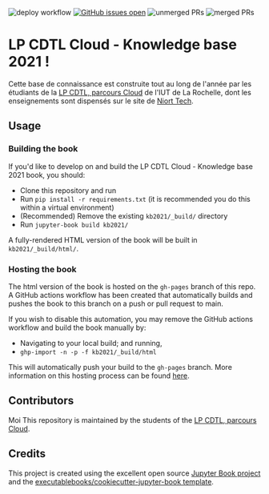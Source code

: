 ![deploy workflow](https://github.com/LP-Dev-Cloud/kb2021/actions/workflows/deploy.yml/badge.svg)
[![GitHub issues open](https://img.shields.io/github/issues/LP-Dev-Cloud/kb2021.svg)](https://github.com/LP-Dev-Cloud/kb2021/issues)
![unmerged PRs](https://img.shields.io/github/issues-search/LP-Dev-Cloud/kb2021?label=unmerged%20PRs&query=is%3Apr%20is%3Aclosed%20is%3Aunmerged)
![merged PRs](https://img.shields.io/github/issues-search/LP-Dev-Cloud/kb2021?label=merged%20PRs&query=is%3Apr+is%3Aclosed+is%3Amerged)


# LP CDTL Cloud - Knowledge base 2021 !

Cette base de connaissance est construite tout au long de l'année par les étudiants de la [LP CDTL, parcours Cloud](https://www.iut-larochelle.fr/formations/departement-informatique/licence-professionnelle-developpeur-cloud/) de l'IUT de La Rochelle, dont les enseignements sont dispensés sur le site de [Niort Tech](https://www.niort-tech.fr/). 

## Usage

### Building the book

If you'd like to develop on and build the LP CDTL Cloud - Knowledge base 2021 book, you should:

- Clone this repository and run
- Run `pip install -r requirements.txt` (it is recommended you do this within a virtual environment)
- (Recommended) Remove the existing `kb2021/_build/` directory
- Run `jupyter-book build kb2021/`

A fully-rendered HTML version of the book will be built in `kb2021/_build/html/`.

### Hosting the book

The html version of the book is hosted on the `gh-pages` branch of this repo. A GitHub actions workflow has been created that automatically builds and pushes the book to this branch on a push or pull request to main.

If you wish to disable this automation, you may remove the GitHub actions workflow and build the book manually by:

- Navigating to your local build; and running,
- `ghp-import -n -p -f kb2021/_build/html`

This will automatically push your build to the `gh-pages` branch. More information on this hosting process can be found [here](https://jupyterbook.org/publish/gh-pages.html#manually-host-your-book-with-github-pages).

## Contributors

Moi
This repository is maintained by the students of the [LP CDTL, parcours Cloud](https://www.iut-larochelle.fr/formations/departement-informatique/licence-professionnelle-developpeur-cloud/).

## Credits

This project is created using the excellent open source [Jupyter Book project](https://jupyterbook.org/) and the [executablebooks/cookiecutter-jupyter-book template](https://github.com/executablebooks/cookiecutter-jupyter-book).
